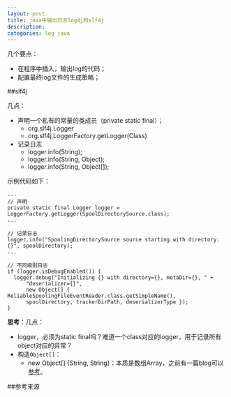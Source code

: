 ```yaml
---
layout: post
title: java中输出日志log4j和slf4j
description: 
categories: log java
---
```



几个要点：

* 在程序中插入，输出log的代码；
* 配置最终log文件的生成策略；



##slf4j

几点：

* 声明一个私有的常量的类成员（private static final）；
	* org.slf4j.Logger
	* org.slf4j.LoggerFactory.getLogger(Class)
* 记录日志
	* logger.info(String);
	* logger.info(String, Object);
	* logger.info(String, Object[]);

示例代码如下：

	...
	// 声明
	private static final Logger logger = LoggerFactory.getLogger(SpoolDirectorySource.class);
	...

	// 记录日志
	logger.info("SpoolingDirectorySource source starting with directory: {}", spoolDirectory);
	...

	// 不同级别日志
	if (logger.isDebugEnabled()) {
	  logger.debug("Initializing {} with directory={}, metaDir={}, " +
		  "deserializer={}",
		  new Object[] { ReliableSpoolingFileEventReader.class.getSimpleName(),
		  spoolDirectory, trackerDirPath, deserializerType });
	}

**思考**：几点：

* logger，必须为static final吗？难道一个class对应的logger，用于记录所有object对应的异常？
* 构造`Object[]`：
	* new Object[] {String, String}：本质是数组Array，之前有一篇blog可以[参考][Java中数组Array]。
	




















##参考来源





















[NingG]:    http://ningg.github.com  "NingG"


[Java中数组Array]:				http://ningg.github.io/java-array/









